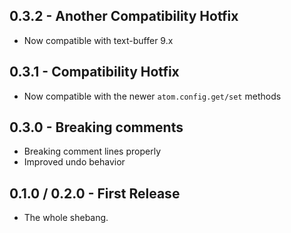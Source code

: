 ## 0.3.2 - Another Compatibility Hotfix
* Now compatible with text-buffer 9.x

## 0.3.1 - Compatibility Hotfix
* Now compatible with the newer `atom.config.get/set` methods

## 0.3.0 - Breaking comments
* Breaking comment lines properly
* Improved undo behavior

## 0.1.0 / 0.2.0 - First Release
* The whole shebang.
